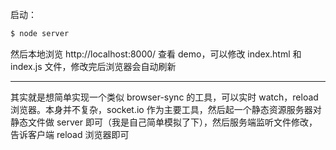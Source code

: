 启动：

```bash
$ node server
```

然后本地浏览 http://localhost:8000/ 查看 demo，可以修改 index.html 和 index.js 文件，修改完后浏览器会自动刷新

---

其实就是想简单实现一个类似 browser-sync 的工具，可以实时 watch，reload 浏览器。本身并不复杂，socket.io 作为主要工具，然后起一个静态资源服务器对静态文件做 server 即可（我是自己简单模拟了下），然后服务端监听文件修改，告诉客户端 reload 浏览器即可

